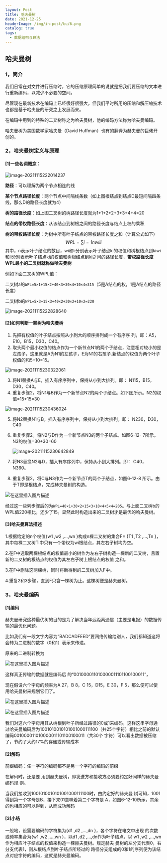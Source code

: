 ```yaml
---
layout: Post
title: 哈夫曼树
date: 2021-12-25
headerImage: /img/in-post/bu/6.png
catalog: true
tags:
  - 数据结构与算法
---
```


## 哈夫曼树

### 1，简介

我们日常在对文件进行压缩时，它的压缩原理简单的说就是把我们要压缩的文本进行重新编码，以减少不必要的空间。

尽管现在最新技术在编码上已经很好很强大，但我们平时所用的压缩和解压缩技术也都是基于哈夫曼的研究之上发展而来。

在编码中用到的特殊的二叉树称之为哈夫曼树，他的编码方法称为哈夫曼编码。

哈夫曼树为美国数学家哈夫曼（David Huffman）也有的翻译为赫夫曼的巨佬开创的。

### 2，哈夫曼树定义与原理

#### [1]一些名词概念：

![image-20211115222014237](https://p3-juejin.byteimg.com/tos-cn-i-k3u1fbpfcp/b7b3cebe421f4c4e8edb7cbe9d330d92~tplv-k3u1fbpfcp-zoom-1.image)

**路径**：可以理解为两个节点相连的线

**某个节点路径长度**：两个节点中间隔线条数（如上图根结点到结点D最短间隔四条线，那么D的路径长度就为4）

**树的路径长度**：如上图二叉树的树路径长度就为1+1+2+2+3+3+4+4=20

**结点的带权路径长度**：从该结点到树根之间的路径长度与结点上权的乘积

**树的带权路径长度**：为树中所有叶子结点的带权路径长度之和（计算公式如下）
$$
WPL=∑i=1nwili
$$
其中，n表示叶子结点的数目，wi和li分别表示叶子结点ki的权值和树根结点到kiwi和li分别表示叶子结点ki的权值和树根结点到ki之间的路径长度，**带权路径长度WPL最小的二叉树就称做哈夫曼树**

例如下面二叉树的WPL值：

二叉树a的`WPL=5×1+15×2+40×3+30×4+10×4=315`（5是A结点的权，1是A结点的路径长度）

二叉树b的`WPL=5×3+15×3+40×2+30×2+10×2=220`

![image-20211115222828640](https://p3-juejin.byteimg.com/tos-cn-i-k3u1fbpfcp/6f0616089327402cad4c51d6de475555~tplv-k3u1fbpfcp-zoom-1.image)

#### [2]如何判断一颗树为哈夫曼树

1. 先把有权值的叶子结点按照从小到大的顺序排列成一个有序序 列，即：A5，E10，B15，D30，C40。
2. 取头两个最小权值的结点作为一个新节点N1的两个子结点，注意相对较小的是左孩子，这里就是A为N1的左孩子，E为N1的右孩子.新结点的权值为两个叶子权值的和5+10=15。

![image-20211115230322061](https://p3-juejin.byteimg.com/tos-cn-i-k3u1fbpfcp/ed3e8c28950f429da142ad264b6020b3~tplv-k3u1fbpfcp-zoom-1.image)

3. 将N1替换A与E，插入有序序列中，保持从小到大排列。即： N115，B15，D30，C40。
4. 重复步骤2。将N1与B作为一个新节点N2的两个子结点。如下图所示。N2的权值=15+15=30

![image-20211115230436024](https://p3-juejin.byteimg.com/tos-cn-i-k3u1fbpfcp/00a2bc87054f4efaa92fe8426b137718~tplv-k3u1fbpfcp-zoom-1.image)

5. 将N2替换N1与B，插入有序序列中，保持从小到大排列。即： N230，D30，C40

6. 重复步骤2。将N2与D作为一个新节点N3的两个子结点。如图6-12- 7所示。N3的权值=30+30=60

   ![image-20211115230642849](https://p3-juejin.byteimg.com/tos-cn-i-k3u1fbpfcp/472fe7d715624ec5b91612c88a4027c0~tplv-k3u1fbpfcp-zoom-1.image)

7. 将N3替换N2与D，插入有序序列中，保持从小到大排列。即： C40，N360。

8. 重复步骤2。将C与N3作为一个新节点T的两个子结点，如图6-12-8 所示。由于T即是根结点，完成赫夫曼树的构造。

![在这里插入图片描述](https://p3-juejin.byteimg.com/tos-cn-i-k3u1fbpfcp/6aed6d98d08f49ea88e8889453afa74b~tplv-k3u1fbpfcp-zoom-1.image)


经过这一些列步骤后的为`WPL=40×1+30×2+15×3+10×4+5×4=205`。与上面二叉树b的 WPL值220相比，还少了15。显然此时构造出来的二叉树才是最优的哈夫曼树。

#### [3]哈夫曼算法描述

1.根据给定的n个权值{w1 ,w2 ,...,wn }构成n棵二叉树的集合F= {T1 ,T2 ,...,Tn }，其中每棵二叉树Ti中只有一个带权为wi根结点，其左右子树均为空。

2.在F中选取两棵根结点的权值最小的树作为左右子树构造一棵新的二叉树，且置新的二叉树的根结点的权值为其左右子树上根结点的权值 之和。 

3.在F中删除这两棵树，同时将新得到的二叉树加入F中。 

4.重复2和3步骤，直到F只含一棵树为止。这棵树便是赫夫曼树。

### 3，哈夫曼编码

#### [1]编码

赫夫曼研究这种最优树的目的是为了解决当年远距离通信（主要是电报）的数据传输的最优化问题。

比如我们有一段文字内容为“BADCADFEED”要网络传输给别人，我们都知道这将会转为二进制的数字（0和1）表示来传递。

原来的二进制转换为

![在这里插入图片描述](https://p3-juejin.byteimg.com/tos-cn-i-k3u1fbpfcp/a018097de7e54f079ba48f21d8087f49~tplv-k3u1fbpfcp-zoom-1.image)


这样真正传输的数据就是编码后 的“001000011010000011101100100011”，

现在假设六个字母的频率为A 27，B 8，C 15，D15，E 30，F 5，那么便可以使用哈夫曼树来规划它们了。

![在这里插入图片描述](https://p3-juejin.byteimg.com/tos-cn-i-k3u1fbpfcp/f7fe67fc3fcf4594a3505e921976d08a~tplv-k3u1fbpfcp-zoom-1.image)


![在这里插入图片描述](https://p3-juejin.byteimg.com/tos-cn-i-k3u1fbpfcp/c29aa6ac581541afb7be0664ada2bf8c~tplv-k3u1fbpfcp-zoom-1.image)


我们对这六个字母用其从树根到叶子所经过路径的0或1来编码，这样这串字母通过哈夫曼编码后为1001010010101001000111100（共25个字符）相比之前的默认编码001000011010000011101100100011（共30个 字符）可以看出数据被压缩了，节约了大约17%的存储或传输成本

#### [2]解码

前缀编码：任一字符的编码都不是另一个字符的编码的前缀

在解码时，还是要 用到赫夫曼树，即发送方和接收方必须要约定好同样的赫夫曼编码规 则。

当我们接收到1001010010101001000111100时，由约定好的赫夫曼 树可知，1001得到第一个字母是B，接下来01意味着第二个字符是 A，如图6-12-10所示，其余的也相应的可以得到，从而成功解码

#### [3]小结

一般地，设需要编码的字符集为{d1 ,d2 ,...,dn }，各个字符在电文中出现 的次数或频率集合为{w1 ,w2 ,...,wn }，以d1 ,d2 ,...,dn作为叶子结点，以 w1 ,w2 ,...,wn作为相应叶子结点的权值来构造一棵赫夫曼树。规定赫夫 曼树的左分支代表0，右分支代表1，则从根结点到叶子结点所经过的 路径分支组成的0和1的序列便为该结点对应字符的编码，这就是赫夫曼编码。